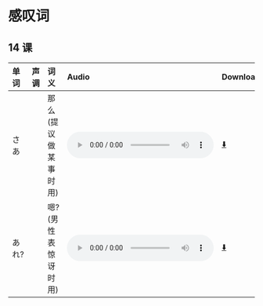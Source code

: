 # 感叹词

## 14 课

| 单词  | 声调 | 词义                  | Audio                                                                                     | Download                                                         |
| :---- | :--- | :-------------------- | :---------------------------------------------------------------------------------------- | :--------------------------------------------------------------- |
| さあ  |      | 那么 (提议做某事时用) | <audio src="http://dict.youdao.com/dictvoice?le=jap&audio=さあ&type=3" controls></audio>  | [⬇️](http://dict.youdao.com/dictvoice?le=jap&audio=さあ&type=3)  |
| あれ? |      | 嗯? (男性表惊讶时用)  | <audio src="http://dict.youdao.com/dictvoice?le=jap&audio=あれ?&type=3" controls></audio> | [⬇️](http://dict.youdao.com/dictvoice?le=jap&audio=あれ?&type=3) |
